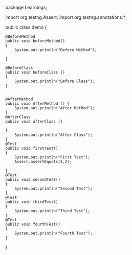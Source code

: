 package Learnings;

import org.testng.Assert;
import org.testng.annotations.*;

public class demo {

    @BeforeMethod
    public void beforeMethod()
    {
        System.out.println("Before Method");

    }

    @BeforeClass
    public void beforeClass ()
    {
        System.out.println("Before Class");
    }


    @AfterMethod
    public void AfterMethod () {
        System.out.println("After Method");
    }
    @AfterClass
    public void afterClass ()

    {
        System.out.println("After Class");
    }
    @Test
    public void firstTest()
    {
        System.out.println("First Test");
        Assert.assertEquals(1,2);

    }
    @Test
    public void secondTest()
    {
        System.out.println("Second Test");
    }
    @Test
    public void thirdTest()
    {
        System.out.println("Third Test");
    }
    @Test
    public void fourthTest()
    {
        System.out.println("Fourth Test");
    }
}



